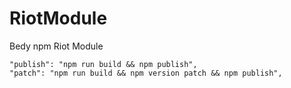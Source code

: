 # RiotModule
Bedy npm Riot Module


    "publish": "npm run build && npm publish",
    "patch": "npm run build && npm version patch && npm publish",